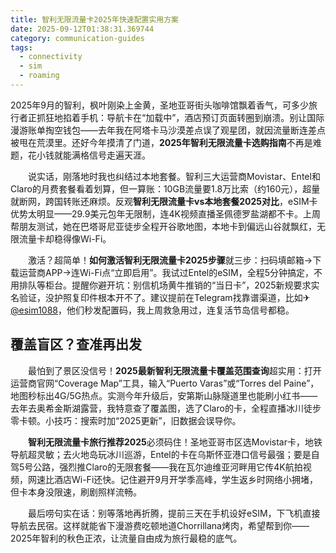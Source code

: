 ```yaml
---
title: 智利无限流量卡2025年快速配置实用方案
date: 2025-09-12T01:38:31.369744
category: communication-guides
tags:
  - connectivity
  - sim
  - roaming
---
```


2025年9月的智利，枫叶刚染上金黄，圣地亚哥街头咖啡馆飘着香气，可多少旅行者正抓狂地掐着手机：导航卡在“加载中”，酒店预订页面转圈到崩溃。别让国际漫游账单掏空钱包——去年我在阿塔卡马沙漠差点误了观星团，就因流量断连差点被甩在荒漠里。还好今年摸清了门道，**2025年智利无限流量卡选购指南**不再是难题，花小钱就能满格信号走遍天涯。

　　说实话，刚落地时我也纠结过本地套餐。智利三大运营商Movistar、Entel和Claro的月费套餐看着划算，但一算账：10GB流量要1.8万比索（约160元），超量就断网，跨国转账还麻烦。反观**智利无限流量卡vs本地套餐2025对比**，eSIM卡优势太明显——29.9美元包年无限制，连4K视频直播圣佩德罗盐湖都不卡。上周帮朋友测试，她在巴塔哥尼亚徒步全程开谷歌地图，本地卡到偏远山谷就飘红，无限流量卡却稳得像Wi-Fi。

　　激活？超简单！**如何激活智利无限流量卡2025步骤**就三步：扫码填邮箱→下载运营商APP→连Wi-Fi点“立即启用”。我试过Entel的eSIM，全程5分钟搞定，不用排队等柜台。提醒你避开坑：别信机场黄牛推销的“当日卡”，2025新规要求实名验证，没护照复印件根本开不了。建议提前在Telegram找靠谱渠道，比如✈[@esim1088](https://t.me/s/esim1088)，他们秒发配置码，我上周救急用过，连复活节岛信号都稳。

## 覆盖盲区？查准再出发  
　　最怕到了景区没信号！**2025最新智利无限流量卡覆盖范围查询**超实用：打开运营商官网“Coverage Map”工具，输入“Puerto Varas”或“Torres del Paine”，地图秒标出4G/5G热点。实测今年升级后，安第斯山脉隧道里也能刷小红书——去年去奥希金斯湖露营，我特意查了覆盖图，选了Claro的卡，全程直播冰川徒步零卡顿。小技巧：搜索时加“2025更新”，旧数据会误导你。

　　**智利无限流量卡旅行推荐2025**必须码住！圣地亚哥市区选Movistar卡，地铁导航超灵敏；去火地岛玩冰川巡游，Entel的卡在乌斯怀亚港口信号最强；要是自驾5号公路，强烈推Claro的无限套餐——我在瓦尔迪维亚河畔用它传4K航拍视频，网速比酒店Wi-Fi还快。记住避开9月开学季高峰，学生返乡时网络小拥堵，但卡本身没限速，刷剧照样流畅。

　　最后唠句实在话：别等落地再折腾，提前三天在手机设好eSIM，下飞机直接导航去民宿。这样就能省下漫游费吃顿地道Chorrillana烤肉，希望帮到你——2025年智利的秋色正浓，让流量自由成为旅行最稳的底气。